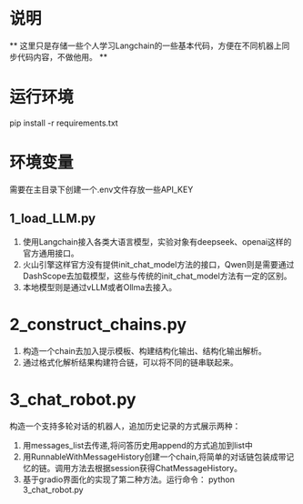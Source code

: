 # 说明
** 这里只是存储一些个人学习Langchain的一些基本代码，方便在不同机器上同步代码内容，不做他用。 **

# 运行环境
pip install -r requirements.txt

# 环境变量
需要在主目录下创建一个.env文件存放一些API_KEY

## 1_load_LLM.py
1. 使用Langchain接入各类大语言模型，实验对象有deepseek、openai这样的官方通用接口。
2. 火山引擎这样官方没有提供init_chat_model方法的接口，Qwen则是需要通过DashScope去加载模型，这些与传统的init_chat_model方法有一定的区别。
3. 本地模型则是通过vLLM或者Ollma去接入。

# 2_construct_chains.py
1. 构造一个chain去加入提示模板、构建结构化输出、结构化输出解析。
2. 通过格式化解析结果构建符合链，可以将不同的链串联起来。

# 3_chat_robot.py
构造一个支持多轮对话的机器人，追加历史记录的方式展示两种：  
1. 用messages_list去传递,将问答历史用append的方式追加到list中
2. 用RunnableWithMessageHistory创建一个chain,将简单的对话链包装成带记忆的链。调用方法去根据session获得ChatMessageHistory。
3. 基于gradio界面化的实现了第二种方法。运行命令： python 3_chat_robot.py

